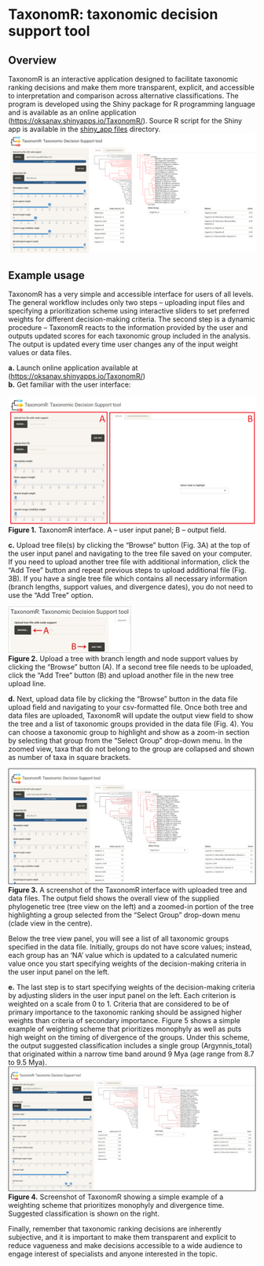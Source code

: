# TaxonomR: taxonomic decision support tool
## Overview  
TaxonomR is an interactive application designed to facilitate taxonomic ranking decisions and make them more transparent, explicit, and accessible to interpretation and comparison across alternative classifications. The program is developed using the Shiny package for R programming language and is available as an online application (https://oksanav.shinyapps.io/TaxonomR/). Source R script for the Shiny app is available in the [shiny_app files](https://github.com/OksanaVe/TaxonomR/tree/main/shiny_app%20files) directory.  
![Browser view](TaxonomR.png)
  
## Example usage  
TaxonomR has a very simple and accessible interface for users of all levels. The general workflow includes only two steps – uploading input files and specifying a prioritization scheme using interactive sliders to set preferred weights for different decision-making criteria. The second step is a dynamic procedure – TaxonomR reacts to the information provided by the user and outputs updated scores for each taxonomic group included in the analysis. The output is updated every time user changes any of the input weight values or data files.  
   
**a.**	Launch online application available at (https://oksanav.shinyapps.io/TaxonomR/)  
**b.**	Get familiar with the user interface:  
   
![User interface](https://github.com/OksanaVe/TaxonomR/blob/main/img/Untitled_1.png)   
**Figure 1.** TaxonomR interface. A – user input panel; B – output field.   
   
**c.**	Upload tree file(s) by clicking the “Browse” button (Fig. 3A) at the top of the user input panel and navigating to the tree file saved on your computer. If you need to upload another tree file with additional information, click the “Add Tree” button and repeat previous steps to upload additional file (Fig. 3B). If you have a single tree file which contains all necessary information (branch lengths, support values, and divergence dates), you do not need to use the “Add Tree” option.  
   
![Upload tree](https://github.com/OksanaVe/TaxonomR/blob/main/img/Fig.2.jpg)  
**Figure 2.** Upload a tree with branch length and node support values by clicking the “Browse” button (A). If a second tree file needs to be uploaded, click the “Add Tree” button (B) and upload another file in the new tree upload line.  
   
**d.**	Next, upload data file by clicking the “Browse” button in the data file upload field and navigating to your csv-formatted file. Once both tree and data files are uploaded, TaxonomR will update the output view field to show the tree and a list of taxonomic groups provided in the data file (Fig. 4). You can choose a taxonomic group to highlight and show as a zoom-in section by selecting that group from the “Select Group” drop-down menu. In the zoomed view, taxa that do not belong to the group are collapsed and shown as number of taxa in square brackets.  
    
![Upload tree](https://github.com/OksanaVe/TaxonomR/blob/main/img/Fig.3.jpg)  
**Figure 3.** A screenshot of the TaxonomR interface with uploaded tree and data files. The output field shows the overall view of the supplied phylogenetic tree (tree view on the left) and a zoomed-in portion of the tree highlighting a group selected from the “Select Group” drop-down menu (clade view in the centre).   
   
Below the tree view panel, you will see a list of all taxonomic groups specified in the data file. Initially, groups do not have score values; instead, each group has an ‘NA’ value which is updated to a calculated numeric value once you start specifying weights of the decision-making criteria in the user input panel on the left.  
   
**e.**	The last step is to start specifying weights of the decision-making criteria by adjusting sliders in the user input panel on the left. Each criterion is weighted on a scale from 0 to 1. Criteria that are considered to be of primary importance to the taxonomic ranking should be assigned higher weights than criteria of secondary importance. Figure 5 shows a simple example of weighting scheme that prioritizes monophyly as well as puts high weight on the timing of divergence of the groups. Under this scheme, the output suggested classification includes a single group (Argynnis_total) that originated within a narrow time band around 9 Mya (age range from 8.7 to 9.5 Mya).     
![Upload tree](https://github.com/OksanaVe/TaxonomR/blob/main/img/Fig.4.jpg)  
**Figure 4.** Screenshot of TaxonomR showing a simple example of a weighting scheme that prioritizes monophyly and divergence time. Suggested classification is shown on the right.  
   
Finally, remember that taxonomic ranking decisions are inherently subjective, and it is important to make them transparent and explicit to reduce vagueness and make decisions accessible to a wide audience to engage interest of specialists and anyone interested in the topic.   
   
